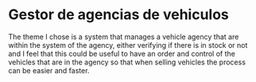 # Gestor de agencias de vehiculos
The theme I chose is a system that manages a vehicle agency that are within the system of the agency, either verifying if there is in stock or not and I feel that this could be useful to have an order and control of the vehicles that are in the agency so that when selling vehicles the process can be easier and faster.
